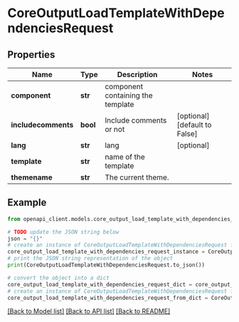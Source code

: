 # CoreOutputLoadTemplateWithDependenciesRequest


## Properties

Name | Type | Description | Notes
------------ | ------------- | ------------- | -------------
**component** | **str** | component containing the template | 
**includecomments** | **bool** | Include comments or not | [optional] [default to False]
**lang** | **str** | lang | [optional] 
**template** | **str** | name of the template | 
**themename** | **str** | The current theme. | 

## Example

```python
from openapi_client.models.core_output_load_template_with_dependencies_request import CoreOutputLoadTemplateWithDependenciesRequest

# TODO update the JSON string below
json = "{}"
# create an instance of CoreOutputLoadTemplateWithDependenciesRequest from a JSON string
core_output_load_template_with_dependencies_request_instance = CoreOutputLoadTemplateWithDependenciesRequest.from_json(json)
# print the JSON string representation of the object
print(CoreOutputLoadTemplateWithDependenciesRequest.to_json())

# convert the object into a dict
core_output_load_template_with_dependencies_request_dict = core_output_load_template_with_dependencies_request_instance.to_dict()
# create an instance of CoreOutputLoadTemplateWithDependenciesRequest from a dict
core_output_load_template_with_dependencies_request_from_dict = CoreOutputLoadTemplateWithDependenciesRequest.from_dict(core_output_load_template_with_dependencies_request_dict)
```
[[Back to Model list]](../README.md#documentation-for-models) [[Back to API list]](../README.md#documentation-for-api-endpoints) [[Back to README]](../README.md)


